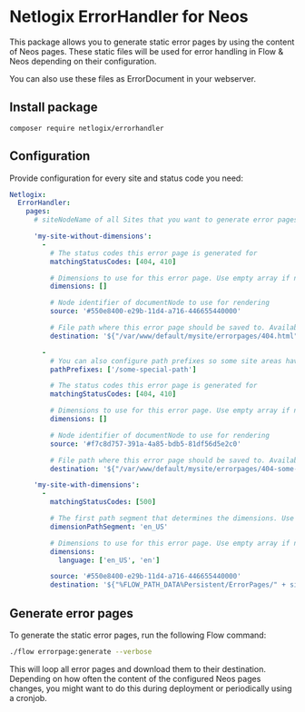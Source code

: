# Netlogix ErrorHandler for Neos

This package allows you to generate static error pages by using the content of Neos pages. These static files will
be used for error handling in Flow & Neos depending on their configuration.

You can also use these files as ErrorDocument in your webserver.

## Install package
`composer require netlogix/errorhandler`

## Configuration
Provide configuration for every site and status code you need:
```yaml
Netlogix:
  ErrorHandler:
    pages:
      # siteNodeName of all Sites that you want to generate error pages for

      'my-site-without-dimensions':
        -
          # The status codes this error page is generated for
          matchingStatusCodes: [404, 410]

          # Dimensions to use for this error page. Use empty array if no dimensions are configured
          dimensions: []

          # Node identifier of documentNode to use for rendering
          source: '#550e8400-e29b-11d4-a716-446655440000'

          # File path where this error page should be saved to. Available variables are site and dimensions
          destination: '${"/var/www/default/mysite/errorpages/404.html"}'

        -
          # You can also configure path prefixes so some site areas have different error pages. Make sure to adjust the destination path accordingly.
          pathPrefixes: ['/some-special-path']

          # The status codes this error page is generated for
          matchingStatusCodes: [404, 410]

          # Dimensions to use for this error page. Use empty array if no dimensions are configured
          dimensions: []

          # Node identifier of documentNode to use for rendering
          source: '#f7c8d757-391a-4a85-bdb5-81df56d5e2c0'

          # File path where this error page should be saved to. Available variables are site and dimensions
          destination: '${"/var/www/default/mysite/errorpages/404-some-special-path.html"}'

      'my-site-with-dimensions':
        -
          matchingStatusCodes: [500]

          # The first path segment that determines the dimensions. Use empty string if no dimensions are configured
          dimensionPathSegment: 'en_US'

          # Dimensions to use for this error page. Use empty array if no dimensions are configured
          dimensions:
            language: ['en_US', 'en']

          source: '#550e8400-e29b-11d4-a716-446655440000'
          destination: '${"%FLOW_PATH_DATA%Persistent/ErrorPages/" + site + "-" + dimensions + "-500.html"}'
```

## Generate error pages

To generate the static error pages, run the following Flow command:

```bash
./flow errorpage:generate --verbose
```

This will loop all error pages and download them to their destination. Depending on how
often the content of the configured Neos pages changes, you might want to do this during deployment
or periodically using a cronjob.
